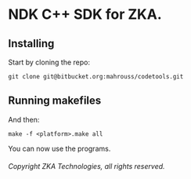 # NDK C++ SDK for ZKA.

## Installing

Start by cloning the repo:

```
git clone git@bitbucket.org:mahrouss/codetools.git
```

## Running makefiles

And then:

```
make -f <platform>.make all
```

You can now use the programs.

###### Copyright ZKA Technologies, all rights reserved.

